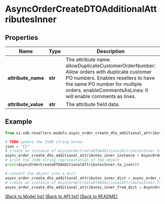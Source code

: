 # AsyncOrderCreateDTOAdditionalAttributesInner


## Properties

Name | Type | Description | Notes
------------ | ------------- | ------------- | -------------
**attribute_name** | **str** | The attribute name. allowDuplicateCustomerOrderNumber: Allow orders with duplicate customer PO numbers. Enables resellers to have the same PO number for multiple orders. enableCommentsAsLines:  It will enable comments as lines. | [optional] 
**attribute_value** | **str** | The attribute field data. | [optional] 

## Example

```python
from xi.sdk.resellers.models.async_order_create_dto_additional_attributes_inner import AsyncOrderCreateDTOAdditionalAttributesInner

# TODO update the JSON string below
json = "{}"
# create an instance of AsyncOrderCreateDTOAdditionalAttributesInner from a JSON string
async_order_create_dto_additional_attributes_inner_instance = AsyncOrderCreateDTOAdditionalAttributesInner.from_json(json)
# print the JSON string representation of the object
print(AsyncOrderCreateDTOAdditionalAttributesInner.to_json())

# convert the object into a dict
async_order_create_dto_additional_attributes_inner_dict = async_order_create_dto_additional_attributes_inner_instance.to_dict()
# create an instance of AsyncOrderCreateDTOAdditionalAttributesInner from a dict
async_order_create_dto_additional_attributes_inner_from_dict = AsyncOrderCreateDTOAdditionalAttributesInner.from_dict(async_order_create_dto_additional_attributes_inner_dict)
```
[[Back to Model list]](../README.md#documentation-for-models) [[Back to API list]](../README.md#documentation-for-api-endpoints) [[Back to README]](../README.md)


